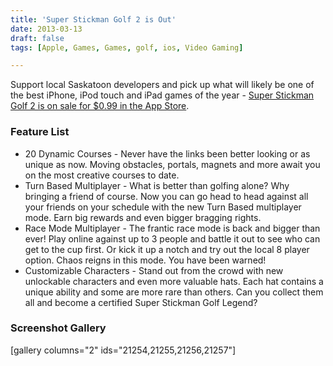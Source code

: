 ```yaml
---
title: 'Super Stickman Golf 2 is Out'
date: 2013-03-13
draft: false
tags: [Apple, Games, Games, golf, ios, Video Gaming]

---
```


Support local Saskatoon developers and pick up what will likely be one of the best iPhone, iPod touch and iPad games of the year - [Super Stickman Golf 2 is on sale for $0.99 in the App Store](http://target.georiot.com/Proxy.ashx?tsid=528&GR_URL=https%253A%252F%252Fitunes.apple.com%252Fus%252Fapp%252Fsuper-stickman-golf-2%252Fid585259203%253Fmt%253D8%2526uo%253D4%2526partnerId%253D30).

### Feature List

*   20 Dynamic Courses - Never have the links been better looking or as unique as now. Moving obstacles, portals, magnets and more await you on the most creative courses to date.
*   Turn Based Multiplayer - What is better than golfing alone? Why bringing a friend of course. Now you can go head to head against all your friends on your schedule with the new Turn Based multiplayer mode. Earn big rewards and even bigger bragging rights.
*   Race Mode Multiplayer - The frantic race mode is back and bigger than ever! Play online against up to 3 people and battle it out to see who can get to the cup first. Or kick it up a notch and try out the local 8 player option. Chaos reigns in this mode. You have been warned!
*   Customizable Characters - Stand out from the crowd with new unlockable characters and even more valuable hats. Each hat contains a unique ability and some are more rare than others. Can you collect them all and become a certified Super Stickman Golf Legend?

### Screenshot Gallery

\[gallery columns="2" ids="21254,21255,21256,21257"\][](http://target.georiot.com/Proxy.ashx?tsid=528&GR_URL=https%253A%252F%252Fitunes.apple.com%252Fus%252Fapp%252Fsuper-stickman-golf-2%252Fid585259203%253Fmt%253D8%2526uo%253D4%2526partnerId%253D30)